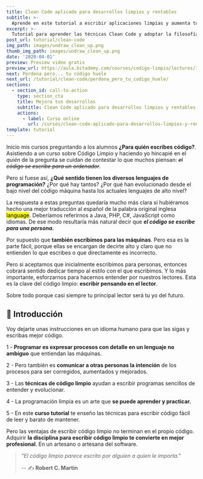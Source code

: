 ```yaml
---
title: Clean Code aplicado para desarrollos limpios y rentables
subtitle: >-
  Aprende en este tutorial a escribir aplicaciones limpias y aumenta tu valor.
excerpt: >-
  Tutorial para aprender las técnicas Clean Code y adoptar la filosofía Software Craftmanship.
post_url: tutorial/clean-code
img_path: images/undraw_clean_up.png
thumb_img_path: images/undraw_clean_up.png
date: '2020-04-01'
preview: Preview video gratis
preview_url: https://aula.bitademy.com/courses/codigo-limpio/lectures/13651775
next: Perdona pero... tu código huele
next_url: /tutorial/clean-code/perdona_pero_tu_codigo_huele/
sections:
  - section_id: call-to-action
    type: section_cta
    title: Mejora tus desarrollos
    subtitle: Clean Code aplicado para desarrollos limpios y rentables.
    actions:
      - label: Curso online
        url: /cursos/clean-code-aplicado-para-desarrollos-limpios-y-rentables/
template: tutorial
---
```


Inicio mis cursos preguntando a los alumnos **¿Para quién escribes código?**. Asistiendo a un curso sobre Código Limpio y haciendo yo hincapié en el _quién_ de la pregunta se cuidan de contestar lo que muchos piensan: ~~_el código se escribe para un ordenador_~~.

Pero si fuese así, **¿Qué sentido tienen los diversos lenguajes de programación?** ¿Por qué hay tantos? ¿Por qué han evolucionado desde el bajo nivel del código máquina hasta los actuales lenguajes de alto nivel?

La respuesta a estas preguntas quedaría mucho más clara si hubiéramos hecho una mejor traducción al español de la palabra original inglesa <mark>language</mark>. Deberíamos referirnos a Java, PHP, C#, JavaScript como idiomas. De ese modo resultaría más natural decir que **_el código se escribe para una persona._**

Por supuesto que **también escribimos para las máquinas**. Pero esa es la parte fácil, porque ellas se encargan de decirte alto y claro que no entienden lo que escribes o que directamente es incorrecto.

Pero si aceptamos que inicialmente escribimos para personas, entonces cobrará sentido dedicar tiempo al estilo con el que escribimos. Y lo más importante, esforzarnos para hacernos entender por nuestros lectores. Esta es la clave del código limpio: **escribir pensando en el lector**.

Sobre todo porque casi siempre tu principal lector será tu yo del futuro.

## 🏁 Introducción

Voy dejarte unas instrucciones en un idioma humano para que las sigas y escribas mejor código.

1 - **Programar es expresar procesos con detalle en un lenguaje no ambiguo** que entiendan las máquinas.

2 - Pero también es **comunicar a otras personas la intención** de los procesos para ser corregidos, aumentados y mejorados.

3 - Las **técnicas de código limpio** ayudan a escribir programas sencillos de entender y evolucionar.

4 - La programación limpia es un arte que **se puede aprender y practicar.**

5 - En este **curso tutorial** te enseño las técnicas para escribir código fácil de leer y barato de mantener.

Pero las ventajas de escribir código limpio no terminan en el propio código. Adquirir **la disciplina para escribir código limpio te convierte en mejor profesional**. En un artesano o artesana del software.

> _"El código limpio parece escrito por alguien a quien le importa."_
>
> -- ✍️ **Robert C. Martin**

